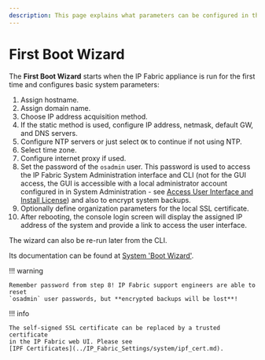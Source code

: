 ```yaml
---
description: This page explains what parameters can be configured in the First Boot Wizard when the IP Fabric appliance is started for the first time.
---
```


# First Boot Wizard

The **First Boot Wizard** starts when the IP Fabric appliance is run for the
first time and configures basic system parameters:

1. Assign hostname.
2. Assign domain name.
3. Choose IP address acquisition method.
4. If the static method is used, configure IP address, netmask, default GW, and
   DNS servers.
5. Configure NTP servers or just select `OK` to continue if not using NTP.
6. Select time zone.
7. Configure internet proxy if used.
8. Set the password of the `osadmin` user. This password is used to access the
   IP Fabric System Administration interface and CLI (not for the GUI access,
   the GUI is accessible with a local administrator account configured in
   in System Administration - see
   [Access User Interface and Install License](03-access_ui.md)) and also to
   encrypt system backups.
9. Optionally define organization parameters for the local SSL certificate.
10. After rebooting, the console login screen will display the assigned IP
    address of the system and provide a link to access the user interface.

The wizard can also be re-run later from the CLI.

Its documentation can be found at
[System 'Boot Wizard'](../System_Administration/boot_wizard/index.md).

!!! warning

    Remember password from step 8! IP Fabric support engineers are able to reset
    `osadmin` user passwords, but **encrypted backups will be lost**!

!!! info

    The self-signed SSL certificate can be replaced by a trusted certificate
    in the IP Fabric web UI. Please see
    [IPF Certificates](../IP_Fabric_Settings/system/ipf_cert.md).
